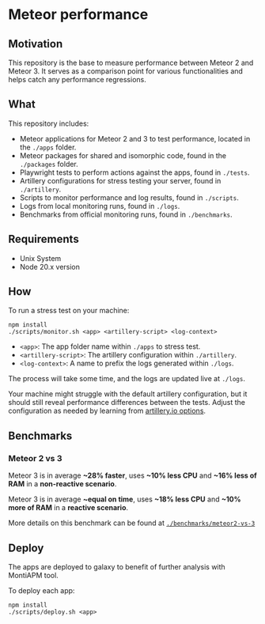 # Meteor performance

## Motivation

This repository is the base to measure performance between Meteor 2 and Meteor 3. It serves as a comparison point for various functionalities and helps catch any performance regressions.

## What

This repository includes:

- Meteor applications for Meteor 2 and 3 to test performance, located in the `./apps` folder.
- Meteor packages for shared and isomorphic code, found in the `./packages` folder.
- Playwright tests to perform actions against the apps, found in `./tests`.
- Artillery configurations for stress testing your server, found in `./artillery`.
- Scripts to monitor performance and log results, found in `./scripts`.
- Logs from local monitoring runs, found in `./logs`.
- Benchmarks from official monitoring runs, found in `./benchmarks`.

## Requirements

- Unix System
- Node 20.x version

## How

To run a stress test on your machine:

```shell
npm install
./scripts/monitor.sh <app> <artillery-script> <log-context>
```

- `<app>`: The app folder name within `./apps` to stress test.
- `<artillery-script>`: The artillery configuration within `./artillery`.
- `<log-context>`: A name to prefix the logs generated within `./logs`.

The process will take some time, and the logs are updated live at `./logs`.

Your machine might struggle with the default artillery configuration, but it should still reveal performance differences between the tests. Adjust the configuration as needed by learning from [artillery.io options](https://www.artillery.io/docs).

## Benchmarks

### Meteor 2 vs 3

Meteor 3 is in average **~28% faster**, uses **~10% less CPU** and  **~16% less of RAM** in a **non-reactive scenario**.

Meteor 3 is in average **~equal on time**, uses **~18% less CPU** and **~10% more of RAM** in a **reactive scenario**.

More details on this benchmark can be found at [`./benchmarks/meteor2-vs-3`](./benchmarks/meteor2-vs-3)

## Deploy

The apps are deployed to galaxy to benefit of further analysis with MontiAPM tool.

To deploy each app:

```shell
npm install
./scripts/deploy.sh <app>
```
